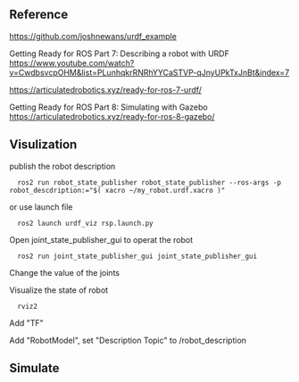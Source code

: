 

## Reference

https://github.com/joshnewans/urdf_example

Getting Ready for ROS Part 7: Describing a robot with URDF
https://www.youtube.com/watch?v=CwdbsvcpOHM&list=PLunhqkrRNRhYYCaSTVP-qJnyUPkTxJnBt&index=7

https://articulatedrobotics.xyz/ready-for-ros-7-urdf/

Getting Ready for ROS Part 8: Simulating with Gazebo
https://articulatedrobotics.xyz/ready-for-ros-8-gazebo/


## Visulization

publish the robot description 
```
  ros2 run robot_state_publisher robot_state_publisher --ros-args -p robot_descdription:="$( xacro ~/my_robot.urdf.xacro )"
```

or use launch file
```
  ros2 launch urdf_viz rsp.launch.py
```

Open joint_state_publisher_gui to operat the robot
```
  ros2 run joint_state_publisher_gui joint_state_publisher_gui
```
Change the value of the joints


Visualize the state of robot
```
  rviz2
```
Add "TF"

Add "RobotModel", set "Description Topic" to /robot_description

## Simulate